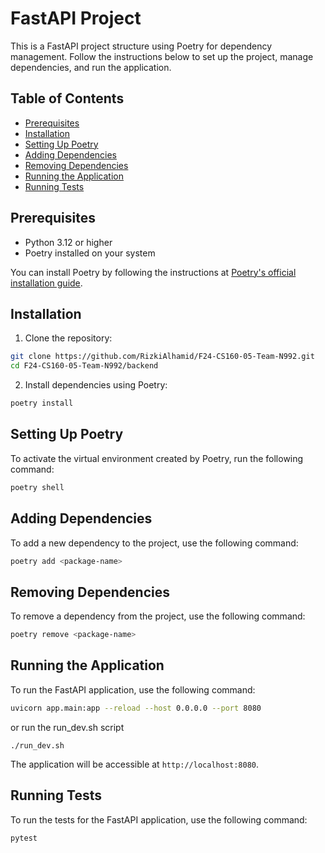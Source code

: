 # FastAPI Project

This is a FastAPI project structure using Poetry for dependency management. Follow the instructions below to set up the project, manage dependencies, and run the application.

## Table of Contents

- [Prerequisites](#prerequisites)
- [Installation](#installation)
- [Setting Up Poetry](#setting-up-poetry)
- [Adding Dependencies](#adding-dependencies)
- [Removing Dependencies](#removing-dependencies)
- [Running the Application](#running-the-application)
- [Running Tests](#running-tests)

## Prerequisites

- Python 3.12 or higher
- Poetry installed on your system

You can install Poetry by following the instructions at [Poetry's official installation guide](https://python-poetry.org/docs/#installation).

## Installation

1. Clone the repository:

```bash
git clone https://github.com/RizkiAlhamid/F24-CS160-05-Team-N992.git
cd F24-CS160-05-Team-N992/backend
```

2. Install dependencies using Poetry:

```bash
poetry install
```

## Setting Up Poetry

To activate the virtual environment created by Poetry, run the following command:

```bash
poetry shell
```

## Adding Dependencies

To add a new dependency to the project, use the following command:

```bash
poetry add <package-name>
```

## Removing Dependencies

To remove a dependency from the project, use the following command:

```bash
poetry remove <package-name>
```

## Running the Application

To run the FastAPI application, use the following command:

```bash
uvicorn app.main:app --reload --host 0.0.0.0 --port 8080
```

or run the run_dev.sh script

```bass
./run_dev.sh
```

The application will be accessible at `http://localhost:8080`.

## Running Tests

To run the tests for the FastAPI application, use the following command:

```bash
pytest
```

